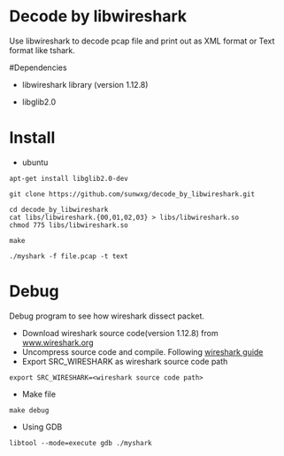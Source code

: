 # Decode by libwireshark
Use libwireshark to decode pcap file and print out as XML format or Text format like tshark.

#Dependencies
* libwireshark library (version 1.12.8)

* libglib2.0

# Install
- ubuntu
```
apt-get install libglib2.0-dev

git clone https://github.com/sunwxg/decode_by_libwireshark.git

cd decode_by_libwireshark
cat libs/libwireshark.{00,01,02,03} > libs/libwireshark.so
chmod 775 libs/libwireshark.so

make

./myshark -f file.pcap -t text
```

# Debug
Debug program to see how wireshark dissect packet.
- Download wireshark source code(version 1.12.8) from www.wireshark.org
- Uncompress source code and compile. Following [wireshark guide](https://www.wireshark.org/docs/wsug_html/#ChBuildInstallUnixBuild)
- Export SRC_WIRESHARK as wireshark source code path
```
export SRC_WIRESHARK=<wireshark source code path>
```
- Make file
```
make debug
```
- Using GDB
```
libtool --mode=execute gdb ./myshark
```

